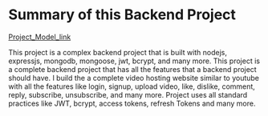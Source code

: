 # Summary of this Backend Project

<a href="https://app.eraser.io/workspace/UDrcIgQUwW27azD1lPFm">Project_Model_link</a>


This project is a complex backend project that is built with nodejs, expressjs, mongodb, mongoose, jwt, bcrypt, and many more. This project is a complete backend project that has all the features that a backend project should have. I build the a complete video hosting website similar to youtube with all the features like login, signup, upload video, like, dislike, comment, reply, subscribe, unsubscribe, and many more. Project uses all standard practices like JWT, bcrypt, access tokens, refresh Tokens and many more.